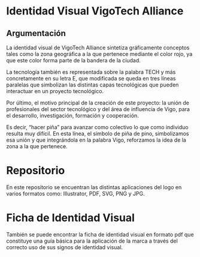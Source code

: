 # Identidad Visual VigoTech Alliance

## Argumentación

La identidad visual de VigoTech Alliance sintetiza gráficamente conceptos tales como la zona geográfica a la que pertenece mediante el color rojo, ya que este color forma parte de la bandera de la ciudad.

La tecnología también es representada sobre la palabra TECH y más concretamente en su letra E, que modificada se queda en tres líneas paralelas que simbolizan las distintas capas tecnológicas que pueden interactuar en un proyecto tecnológico.

Por último, el motivo principal de la creación de este proyecto: la unión de profesionales del sector tecnológico y del área de influencia de Vigo, para el desarrollo, investigación, formación y cooperación.  

Es decir, “hacer piña” para avanzar como colectivo lo que como individuo resulta muy difícil. En esta línea, el símbolo de piña de pino, simbolizamos esa unión y que integrándola en la palabra Vigo, reforzamos la idea de la zona a la que pertenece.


# Repositorio

En este repositorio se encuentran las distintas aplicaciones del logo en varios formatos como: Illustrator, PDF, SVG, PNG y JPG.


# Ficha de Identidad Visual

También se puede encontrar la ficha de identidad visual en formato pdf que constituye una guía básica para la aplicación de la marca a través del correcto uso de sus signos de identidad visual. 

